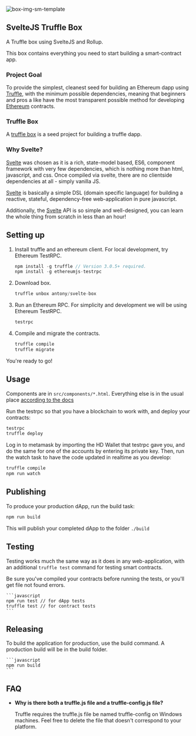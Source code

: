 ![box-img-sm-template](https://user-images.githubusercontent.com/218949/30648843-e3b2e176-9e16-11e7-8ecb-f2e4df8f93e3.png "Svelte")

## SvelteJS Truffle Box

A Truffle box using SvelteJS and Rollup.

This box contains everything you need to start building a smart-contract app.

### Project Goal

To provide the simplest, cleanest seed for building an Ethereum dapp using [Truffle](http://truffleframework.com/), with the minimum possible dependencies, meaning that beginners and pros a like have the most transparent possible method for developing [Ethereum](https://www.ethereum.org/) contracts.

### Truffle Box

A [truffle box](http://truffleframework.com/boxes/) is a seed project for building a truffle dapp.

### Why Svelte?

[Svelte](https://svelte.technology) was chosen as it is a rich, state-model based, ES6, component framework with very few dependencies, which is nothing more than html, javascript, and css. Once compiled via svelte, there are no clientside dependencies at all - simply vanilla JS.

[Svelte](https://svelte.technology) is basically a simple DSL (domain specific language) for building a reactive, stateful, dependency-free web-application in pure javascript.

Additionally, the [Svelte](https://svelte.technology) API is so simple and well-designed, you can learn the whole thing from scratch in less than an hour!

## Setting up

1. Install truffle and an ethereum client. For local development, try Ethereum TestRPC.
    ```javascript
    npm install -g truffle // Version 3.0.5+ required.
    npm install -g ethereumjs-testrpc
    ```

2. Download box.
    ```javascript
    truffle unbox antony/svelte-box
    ```

4. Run an Ethereum RPC. For simplicity and development we will be using Ethereum TestRPC.
    ```javascript
    testrpc
    ```

7. Compile and migrate the contracts.
    ```javascript
    truffle compile
    truffle migrate
    ```

You're ready to go!

## Usage

Components are in `src/components/*.html`. Everything else is in the usual place [according to the docs](https://github.com/trufflesuite/truffle-init-default)

Run the testrpc so that you have a blockchain to work with, and deploy your contracts:

```bash
testrpc
truffle deploy
```

Log in to metamask by importing the HD Wallet that testrpc gave you, and do the same for one of the accounts by entering its private key. Then, run the watch task to have the code updated in realtime as you develop:

```bash
truffle compile
npm run watch
```

## Publishing

To produce your production dApp, run the build task:

```bash
npm run build
```

This will publish your completed dApp to the folder `./build`

## Testing

Testing works much the same way as it does in any web-application, with an additional `truffle test` command for testing smart contracts.

Be sure you've compiled your contracts before running the tests, or you'll get file not found errors.

    ```javascript
    npm run test // for dApp tests
    truffle test // for contract tests
    ```

## Releasing

To build the application for production, use the build command. A production build will be in the build folder.

    ```javascript
    npm run build
    ```

## FAQ

* __Why is there both a truffle.js file and a truffle-config.js file?__

    Truffle requires the truffle.js file be named truffle-config on Windows machines. Feel free to delete the file that doesn't correspond to your platform.